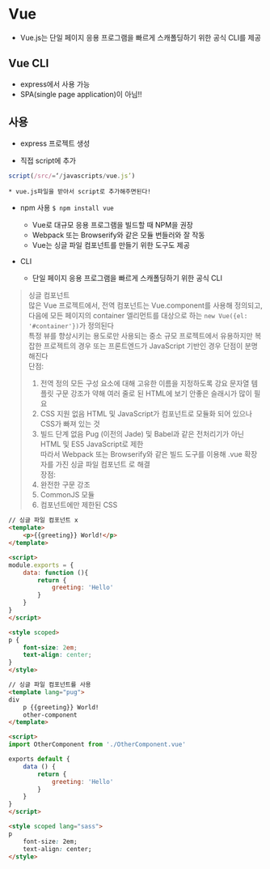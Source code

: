 # Vue
* Vue.js는 단일 페이지 응용 프로그램을 빠르게 스캐폴딩하기 위한 공식 CLI를 제공

## Vue CLI
* express에서 사용 가능
* SPA(single page application)이 아님!!


## 사용
* express 프로젝트 생성

* 직접 script에 추가
``` javascript
script(/src/=‘/javascripts/vue.js’)
```
	* vue.js파일을 받아서 script로 추가해주면된다!


* npm 사용
`$ npm install vue`
	* Vue로 대규모 응용 프로그램을 빌드할 때 NPM을 권장
	* Webpack 또는 Browserify와 같은 모듈 번들러와 잘 작동
	* Vue는 싱글 파일 컴포넌트를 만들기 위한 도구도 제공

* CLI
	* 단일 페이지 응용 프로그램을 빠르게 스캐폴딩하기 위한 공식 CLI




> 싱글 컴포넌트  
> 많은 Vue 프로젝트에서, 전역 컴포넌트는 Vue.component를 사용해 정의되고, 다음에 모든 페이지의 container 엘리먼트를 대상으로 하는 `new Vue({el: '#container'})`가 정의된다  
> 특정 뷰를 향상시키는 용도로만 사용되는 중소 규모 프로젝트에서 유용하지만 복잡한 프로젝트의 경우 또는 프론트엔드가 JavaScript 기반인 경우 단점이 분명해진다  
> 단점:   
> 	1. 전역 정의 모든 구성 요소에 대해 고유한 이름을 지정하도록 강요	문자열 템플릿 구문 강조가 약해 여러 줄로 된 HTML에 보기 안좋은 슬래시가 많이 필요  
> 	2. CSS 지원 없음 HTML 및 JavaScript가 컴포넌트로 모듈화 되어 있으나 CSS가 빠져 있는 것  
> 	3. 빌드 단계 없음 Pug (이전의 Jade) 및 Babel과 같은 전처리기가 아닌 HTML 및 ES5 JavaScript로 제한  
> 따라서 Webpack 또는 Browserify와 같은 빌드 도구를 이용해 .vue 확장자를 가진 싱글 파일 컴포넌트 로 해결   
> 장점:   
> 	1. 완전한 구문 강조  
> 	2. CommonJS 모듈  
> 	3. 컴포넌트에만 제한된 CSS  
>   
``` html
// 싱글 파일 컴포넌트 x
<template>
	<p>{{greeting}} World!</p>
</template>

<script>
module.exports = {
	data: function (){
		return {
			greeting: 'Hello'
		}
	}
}
</script>

<style scoped>
p {
	font-size: 2em;
	text-align: center;
}
</style>
```
``` html
// 싱글 파일 컴포넌트를 사용
<template lang="pug">
div
	p {{greeting}} World!
	other-component
</template>

<script>
import OtherComponent from './OtherComponent.vue'

exports default {
	data () {
		return {
			greeting: 'Hello'
		}
	}
}
</script>

<style scoped lang="sass">
p
	font-size: 2em;
	text-align: center;
</style>
```





